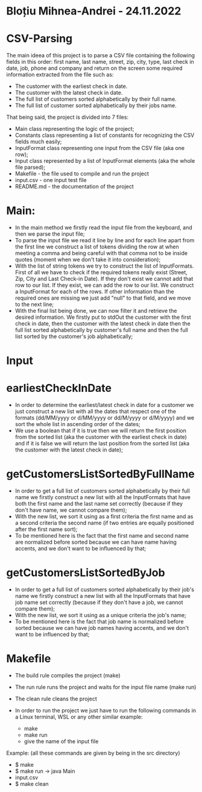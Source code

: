 # Bloțiu Mihnea-Andrei - 24.11.2022
# CSV-Parsing

The main ideea of this project is to parse a CSV file containing the following fields in this
order: first name, last name, street, zip, city, type, last check in date, job, phone and
company and return on the screen some required information extracted from the file such as:
* The customer with the earliest check in date.
* The customer with the latest check in date.
* The full list of customers sorted alphabetically by their full name.
* The full list of customer sorted alphabetically by their jobs name.

That being said, the project is divided into 7 files:
* Main class representing the logic of the project;
* Constants class representing a list of constants for recognizing the CSV fields much easily;
* InputFormat class representing one input from the CSV file (aka one row);
* Input class represented by a list of InputFormat elements (aka the whole file parsed);
* Makefile - the file used to compile and run the project
* input.csv - one input test file
* README.md - the documentation of the project

# Main:

* In the main method we firstly read the input file from the keyboard, and then we parse the input file;
* To parse the input file we read it line by line and for each line apart from the first line we construct
a list of tokens dividing the row at when meeting a comma and being careful with that comma not to be inside
quotes (moment when we don't take it into consideration);
* With the list of string tokens we try to construct the list of InputFormats. First of all we have to
check if the required tokens really exist (Street, Zip, City and Last Check-in Date). If they don't exist
we cannot add that row to our list. If they exist, we can add the row to our list. We construct a InputFormat
for each of the rows. If other information than the required ones are missing we just add "null" to that
field, and we move to the next line;
* With the final list being done, we can now filter it and retrieve the desired information. We firstly
put to stdOut the customer with the first check in date, then the customer with the latest check in date
then the full list sorted alphabetically by customer's full name and then the full list sorted by the
customer's job alphabetically;

# Input
# earliestCheckInDate
* In order to determine the earliest/latest check in date for a customer we just construct a new list with
all the dates that respect one of the formats (dd/MM/yyyy or d/MM/yyyy or dd/M/yyyy or d/M/yyyy) and we
sort the whole list in ascending order of the dates;
* We use a boolean that if it is true then we will return the first position from the sorted list (aka the
customer with the earliest check in date) and if it is false we will return the last position from the
sorted list (aka the customer with the latest check in date);

# getCustomersListSortedByFullName
* In order to get a full list of customers sorted alphabetically by their full name we firstly construct
a new list with all the InputFormats that have both the first name and the last name set correctly (because
if they don't have name, we cannot compare them);
* With the new list, we sort it using as a first criteria the first name and as a second criteria the second
name (if two entries are equally positioned after the first name sort);
* To be mentioned here is the fact that the first name and second name are normalized before sorted because
we can have name having accents, and we don't want to be influenced by that;

# getCustomersListSortedByJob
* In order to get a full list of customers sorted alphabetically by their job's name we firstly construct
a new list with all the InputFormats that have job name set correctly (because if they don't have a job,
we cannot compare them);
* With the new list, we sort it using as a unique criteria the job's name;
* To be mentioned here is the fact that job name is normalized before sorted because we can have job names
having accents, and we don't want to be influenced by that;

# Makefile
* The build rule compiles the project (make)
* The run rule runs the project and waits for the input file name (make run)
* The clean rule cleans the project


* In order to run the project we just have to run the following commands in a Linux terminal, WSL or any
other similar example:
  * make
  * make run
  * give the name of the input file
  
Example: (all these commands are given by being in the src directory)
  * $ make
  * $ make run -> java Main
  * input.csv
  * $ make clean
